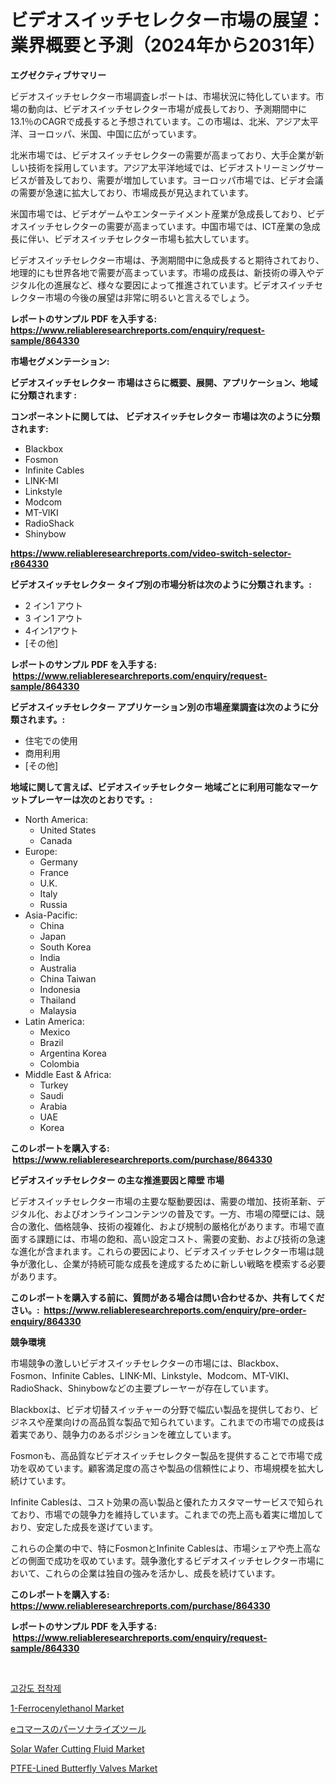 <p><h1>ビデオスイッチセレクター市場の展望：業界概要と予測（2024年から2031年）</h1></p><p><strong>エグゼクティブサマリー</strong></p>
<p><p>ビデオスイッチセレクター市場調査レポートは、市場状況に特化しています。市場の動向は、ビデオスイッチセレクター市場が成長しており、予測期間中に13.1％のCAGRで成長すると予想されています。この市場は、北米、アジア太平洋、ヨーロッパ、米国、中国に広がっています。</p><p>北米市場では、ビデオスイッチセレクターの需要が高まっており、大手企業が新しい技術を採用しています。アジア太平洋地域では、ビデオストリーミングサービスが普及しており、需要が増加しています。ヨーロッパ市場では、ビデオ会議の需要が急速に拡大しており、市場成長が見込まれています。</p><p>米国市場では、ビデオゲームやエンターテイメント産業が急成長しており、ビデオスイッチセレクターの需要が高まっています。中国市場では、ICT産業の急成長に伴い、ビデオスイッチセレクター市場も拡大しています。</p><p>ビデオスイッチセレクター市場は、予測期間中に急成長すると期待されており、地理的にも世界各地で需要が高まっています。市場の成長は、新技術の導入やデジタル化の進展など、様々な要因によって推進されています。ビデオスイッチセレクター市場の今後の展望は非常に明るいと言えるでしょう。</p></p>
<p><strong>レポートのサンプル PDF を入手する: <a href="https://www.reliableresearchreports.com/enquiry/request-sample/864330">https://www.reliableresearchreports.com/enquiry/request-sample/864330</a></strong></p>
<p><strong>市場セグメンテーション:</strong></p>
<p><strong> ビデオスイッチセレクター 市場はさらに概要、展開、アプリケーション、地域に分類されます :</strong></p>
<p><strong>コンポーネントに関しては、 ビデオスイッチセレクター 市場は次のように分類されます: &nbsp;</strong></p>
<p><ul><li>Blackbox</li><li>Fosmon</li><li>Infinite Cables</li><li>LINK-MI</li><li>Linkstyle</li><li>Modcom</li><li>MT-VIKI</li><li>RadioShack</li><li>Shinybow</li></ul></p>
<p><strong><a href="https://www.reliableresearchreports.com/video-switch-selector-r864330">https://www.reliableresearchreports.com/video-switch-selector-r864330</a></strong></p>
<p><strong> ビデオスイッチセレクター タイプ別の市場分析は次のように分類されます。:</strong></p>
<p><ul><li>2 イン1 アウト</li><li>3 イン1 アウト</li><li>4イン1アウト</li><li>[その他]</li></ul></p>
<p><strong>レポートのサンプル PDF を入手する: &nbsp;<a href="https://www.reliableresearchreports.com/enquiry/request-sample/864330">https://www.reliableresearchreports.com/enquiry/request-sample/864330</a></strong></p>
<p><strong> ビデオスイッチセレクター アプリケーション別の市場産業調査は次のように分類されます。:</strong></p>
<p><ul><li>住宅での使用</li><li>商用利用</li><li>[その他]</li></ul></p>
<p><strong>地域に関して言えば、ビデオスイッチセレクター 地域ごとに利用可能なマーケットプレーヤーは次のとおりです。:</strong></p>
<p><ul>
    <li>
        North America:
        <ul>
            <li>United States</li>
            <li>Canada</li>
        </ul>
    </li>
    <li>
        Europe:
        <ul>
            <li>Germany</li>
            <li>France</li>
            <li>U.K.</li>
            <li>Italy</li>
            <li>Russia</li>
        </ul>
    </li>
    <li>
        Asia-Pacific:
        <ul>
            <li>China</li>
            <li>Japan</li>
            <li>South Korea</li>
            <li>India</li>
            <li>Australia</li>
            <li>China Taiwan</li>
            <li>Indonesia</li>
            <li>Thailand</li>
            <li>Malaysia</li>
        </ul>
    </li>
    <li>
        Latin America:
        <ul>
            <li>Mexico</li>
            <li>Brazil</li>
            <li>Argentina Korea</li>
            <li>Colombia</li>
        </ul>
    </li>
    <li>
        Middle East & Africa:
        <ul>
            <li>Turkey</li>
            <li>Saudi</li>
            <li>Arabia</li>
            <li>UAE</li>
            <li>Korea</li>
        </ul>
    </li>
    </ul></p>
<p><strong>このレポートを購入する: &nbsp;<a href="https://www.reliableresearchreports.com/purchase/864330">https://www.reliableresearchreports.com/purchase/864330</a></strong></p>
<p><strong>ビデオスイッチセレクター の主な推進要因と障壁 市場</strong></p>
<p><p>ビデオスイッチセレクター市場の主要な駆動要因は、需要の増加、技術革新、デジタル化、およびオンラインコンテンツの普及です。一方、市場の障壁には、競合の激化、価格競争、技術の複雑化、および規制の厳格化があります。市場で直面する課題には、市場の飽和、高い設定コスト、需要の変動、および技術の急速な進化が含まれます。これらの要因により、ビデオスイッチセレクター市場は競争が激化し、企業が持続可能な成長を達成するために新しい戦略を模索する必要があります。</p></p>
<p><strong>このレポートを購入する前に、質問がある場合は問い合わせるか、共有してください。:&nbsp; <a href="https://www.reliableresearchreports.com/enquiry/pre-order-enquiry/864330">https://www.reliableresearchreports.com/enquiry/pre-order-enquiry/864330</a></strong></p>
<p><strong>競争環境</strong></p>
<p><p>市場競争の激しいビデオスイッチセレクターの市場には、Blackbox、Fosmon、Infinite Cables、LINK-MI、Linkstyle、Modcom、MT-VIKI、RadioShack、Shinybowなどの主要プレーヤーが存在しています。</p><p>Blackboxは、ビデオ切替スイッチャーの分野で幅広い製品を提供しており、ビジネスや産業向けの高品質な製品で知られています。これまでの市場での成長は着実であり、競争力のあるポジションを確立しています。</p><p>Fosmonも、高品質なビデオスイッチセレクター製品を提供することで市場で成功を収めています。顧客満足度の高さや製品の信頼性により、市場規模を拡大し続けています。</p><p>Infinite Cablesは、コスト効果の高い製品と優れたカスタマーサービスで知られており、市場での競争力を維持しています。これまでの売上高も着実に増加しており、安定した成長を遂げています。</p><p>これらの企業の中で、特にFosmonとInfinite Cablesは、市場シェアや売上高などの側面で成功を収めています。競争激化するビデオスイッチセレクター市場において、これらの企業は独自の強みを活かし、成長を続けています。</p></p>
<p><strong>このレポートを購入する: &nbsp; <a href="https://www.reliableresearchreports.com/purchase/864330">https://www.reliableresearchreports.com/purchase/864330</a></strong></p>
<p><strong>レポートのサンプル PDF を入手する: &nbsp;<a href="https://www.reliableresearchreports.com/enquiry/request-sample/864330">https://www.reliableresearchreports.com/enquiry/request-sample/864330</a></strong><strong></strong></p>
<p>&nbsp;</p>
<p><p><a href="https://github.com/rcabello548/Market-Research-Report-List-1/blob/main/680762741335.md">고강도 접착제</a></p><p><a href="https://issuu.com/reportprime-2/docs/1-ferrocenylethanol-market-size-2030.pptx">1-Ferrocenylethanol Market</a></p><p><a href="https://github.com/zoetazuur/Market-Research-Report-List-1/blob/main/810825345078.md">eコマースのパーソナライズツール</a></p><p><a href="https://issuu.com/reportprime-2/docs/solar-wafer-cutting-fluid-market-size-2030.pptx">Solar Wafer Cutting Fluid Market</a></p><p><a href="https://github.com/markusgodoy/Market-Research-Report-List-3/blob/main/ptfe-lined-butterfly-valves-market.md">PTFE-Lined Butterfly Valves Market</a></p></p>